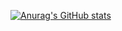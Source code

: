 [![Anurag's GitHub stats](https://github-readme-stats.vercel.app/api?username=allanindex)](https://github.com/allanindex/github-readme-stats&theme=dracula)
